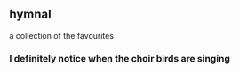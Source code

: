 ## hymnal

a collection of the favourites

### I definitely notice when the choir birds are singing
